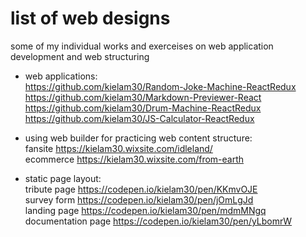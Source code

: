 # list of web designs
some of my individual works and exerceises on web application development and web structuring  
  
- web applications:  
https://github.com/kielam30/Random-Joke-Machine-ReactRedux  
https://github.com/kielam30/Markdown-Previewer-React  
https://github.com/kielam30/Drum-Machine-ReactRedux  
https://github.com/kielam30/JS-Calculator-ReactRedux  
  
- using web builder for practicing web content structure:  
fansite https://kielam30.wixsite.com/idleland/  
ecommerce https://kielam30.wixsite.com/from-earth  
  
- static page layout:  
tribute page https://codepen.io/kielam30/pen/KKmvOJE  
survey form https://codepen.io/kielam30/pen/jOmLgJd  
landing page https://codepen.io/kielam30/pen/mdmMNgq  
documentation page https://codepen.io/kielam30/pen/yLbomrW  
  
